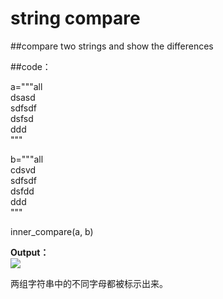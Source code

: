 # string compare

##compare two strings and show the differences

##code：

a="""all  
    dsasd  
    sdfsdf  
    dsfsd  
    ddd  
    """

b="""all  
    cdsvd  
    sdfsdf  
    dsfdd  
    ddd  
    """

inner_compare(a, b)

**Output：**  
![][timestamplog]

两组字符串中的不同字母都被标示出来。



[timestamplog]: ../images/timestamplog.png


